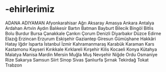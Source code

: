 # -ehirlerimiz
ADANA
ADIYAMAN
Afyonkarahisar
Ağrı
Aksaray
Amasya
Ankara
Antalya
Ardahan
Artvin
Aydın
Balıkesir
Bartın
Batman
Bayburt
Bilecik
Bingöl
Bitlis
Bolu
Burdur
Bursa
Çanakkale
Çankırı
Çorum
Denizli
Diyarbakır
Düzce
Edirne
Elazığ
Erzincan
Erzurum
Eskişehir
Gaziantep
Giresun
Gümüşhane
Hakkâri
Hatay
Iğdır
Isparta
İstanbul
İzmir
Kahramanmaraş
Karabük
Karaman
Kars
Kastamonu
Kayseri
Kırıkkale
Kırklareli
Kırşehir
Kilis
Kocaeli
Konya
Kütahya
Malatya
Manisa
Mardin
Mersin
Muğla
Muş
Nevşehir
Niğde
Ordu
Osmaniye
Rize
Sakarya
Samsun
Siirt
Sinop
Sivas
Şanlıurfa
Şırnak
Tekirdağ
Tokat
Trabzon
